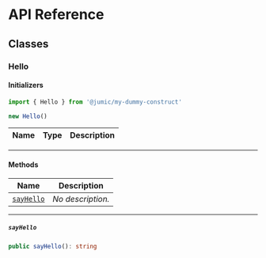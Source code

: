 # API Reference <a name="API Reference" id="api-reference"></a>



## Classes <a name="Classes" id="Classes"></a>

### Hello <a name="Hello" id="@jumic/my-dummy-construct.Hello"></a>

#### Initializers <a name="Initializers" id="@jumic/my-dummy-construct.Hello.Initializer"></a>

```typescript
import { Hello } from '@jumic/my-dummy-construct'

new Hello()
```

| **Name** | **Type** | **Description** |
| --- | --- | --- |

---

#### Methods <a name="Methods" id="Methods"></a>

| **Name** | **Description** |
| --- | --- |
| <code><a href="#@jumic/my-dummy-construct.Hello.sayHello">sayHello</a></code> | *No description.* |

---

##### `sayHello` <a name="sayHello" id="@jumic/my-dummy-construct.Hello.sayHello"></a>

```typescript
public sayHello(): string
```





